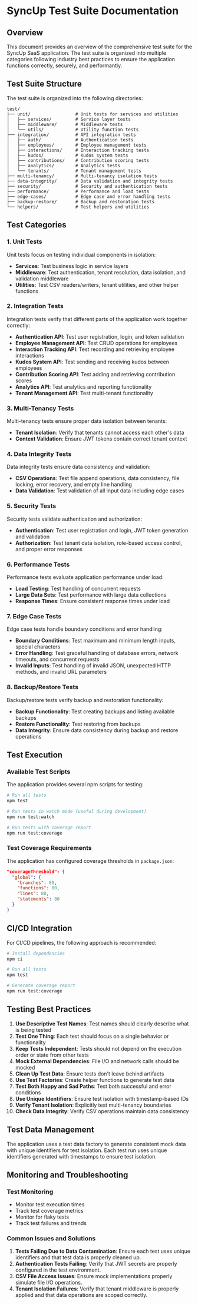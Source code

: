 # SyncUp Test Suite Documentation

## Overview

This document provides an overview of the comprehensive test suite for the SyncUp SaaS application. The test suite is organized into multiple categories following industry best practices to ensure the application functions correctly, securely, and performantly.

## Test Suite Structure

The test suite is organized into the following directories:

```
test/
├── unit/                 # Unit tests for services and utilities
│   ├── services/         # Service layer tests
│   ├── middleware/       # Middleware tests
│   └── utils/            # Utility function tests
├── integration/          # API integration tests
│   ├── auth/             # Authentication tests
│   ├── employees/        # Employee management tests
│   ├── interactions/     # Interaction tracking tests
│   ├── kudos/            # Kudos system tests
│   ├── contributions/    # Contribution scoring tests
│   ├── analytics/        # Analytics tests
│   └── tenants/          # Tenant management tests
├── multi-tenancy/        # Multi-tenancy isolation tests
├── data-integrity/       # Data validation and integrity tests
├── security/             # Security and authentication tests
├── performance/          # Performance and load tests
├── edge-cases/           # Edge case and error handling tests
├── backup-restore/       # Backup and restoration tests
└── helpers/              # Test helpers and utilities
```

## Test Categories

### 1. Unit Tests

Unit tests focus on testing individual components in isolation:

- **Services**: Test business logic in service layers
- **Middleware**: Test authentication, tenant resolution, data isolation, and validation middleware
- **Utilities**: Test CSV readers/writers, tenant utilities, and other helper functions

### 2. Integration Tests

Integration tests verify that different parts of the application work together correctly:

- **Authentication API**: Test user registration, login, and token validation
- **Employee Management API**: Test CRUD operations for employees
- **Interaction Tracking API**: Test recording and retrieving employee interactions
- **Kudos System API**: Test sending and receiving kudos between employees
- **Contribution Scoring API**: Test adding and retrieving contribution scores
- **Analytics API**: Test analytics and reporting functionality
- **Tenant Management API**: Test multi-tenant functionality

### 3. Multi-Tenancy Tests

Multi-tenancy tests ensure proper data isolation between tenants:

- **Tenant Isolation**: Verify that tenants cannot access each other's data
- **Context Validation**: Ensure JWT tokens contain correct tenant context

### 4. Data Integrity Tests

Data integrity tests ensure data consistency and validation:

- **CSV Operations**: Test file append operations, data consistency, file locking, error recovery, and empty line handling
- **Data Validation**: Test validation of all input data including edge cases

### 5. Security Tests

Security tests validate authentication and authorization:

- **Authentication**: Test user registration and login, JWT token generation and validation
- **Authorization**: Test tenant data isolation, role-based access control, and proper error responses

### 6. Performance Tests

Performance tests evaluate application performance under load:

- **Load Testing**: Test handling of concurrent requests
- **Large Data Sets**: Test performance with large data collections
- **Response Times**: Ensure consistent response times under load

### 7. Edge Case Tests

Edge case tests handle boundary conditions and error handling:

- **Boundary Conditions**: Test maximum and minimum length inputs, special characters
- **Error Handling**: Test graceful handling of database errors, network timeouts, and concurrent requests
- **Invalid Inputs**: Test handling of invalid JSON, unexpected HTTP methods, and invalid URL parameters

### 8. Backup/Restore Tests

Backup/restore tests verify backup and restoration functionality:

- **Backup Functionality**: Test creating backups and listing available backups
- **Restore Functionality**: Test restoring from backups
- **Data Integrity**: Ensure data consistency during backup and restore operations

## Test Execution

### Available Test Scripts

The application provides several npm scripts for testing:

```bash
# Run all tests
npm test

# Run tests in watch mode (useful during development)
npm run test:watch

# Run tests with coverage report
npm run test:coverage
```

### Test Coverage Requirements

The application has configured coverage thresholds in `package.json`:

```json
"coverageThreshold": {
  "global": {
    "branches": 80,
    "functions": 80,
    "lines": 80,
    "statements": 80
  }
}
```

## CI/CD Integration

For CI/CD pipelines, the following approach is recommended:

```bash
# Install dependencies
npm ci

# Run all tests
npm test

# Generate coverage report
npm run test:coverage
```

## Testing Best Practices

1. **Use Descriptive Test Names**: Test names should clearly describe what is being tested
2. **Test One Thing**: Each test should focus on a single behavior or functionality
3. **Keep Tests Independent**: Tests should not depend on the execution order or state from other tests
4. **Mock External Dependencies**: File I/O and network calls should be mocked
5. **Clean Up Test Data**: Ensure tests don't leave behind artifacts
6. **Use Test Factories**: Create helper functions to generate test data
7. **Test Both Happy and Sad Paths**: Test both successful and error conditions
8. **Use Unique Identifiers**: Ensure test isolation with timestamp-based IDs
9. **Verify Tenant Isolation**: Explicitly test multi-tenancy boundaries
10. **Check Data Integrity**: Verify CSV operations maintain data consistency

## Test Data Management

The application uses a test data factory to generate consistent mock data with unique identifiers for test isolation. Each test run uses unique identifiers generated with timestamps to ensure test isolation.

## Monitoring and Troubleshooting

### Test Monitoring

- Monitor test execution times
- Track test coverage metrics
- Monitor for flaky tests
- Track test failures and trends

### Common Issues and Solutions

1. **Tests Failing Due to Data Contamination**: Ensure each test uses unique identifiers and that test data is properly cleaned up.
2. **Authentication Tests Failing**: Verify that JWT secrets are properly configured in the test environment.
3. **CSV File Access Issues**: Ensure mock implementations properly simulate file I/O operations.
4. **Tenant Isolation Failures**: Verify that tenant middleware is properly applied and that data operations are scoped correctly.